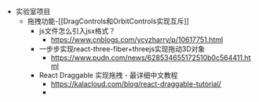 - 实验室项目
	- 拖拽功能-[[DragControls和OrbitControls实现互斥]]
		- js文件怎么引入jsx格式？
			- https://www.cnblogs.com/ycyzharry/p/10617751.html
		- 一步步实现react-three-fiber+threejs实现拖动3D对象
			- https://www.pudn.com/news/628534655172510b0c564411.html
		- React Draggable 实现拖拽 - 最详细中文教程
			- https://kalacloud.com/blog/react-draggable-tutorial/
			-